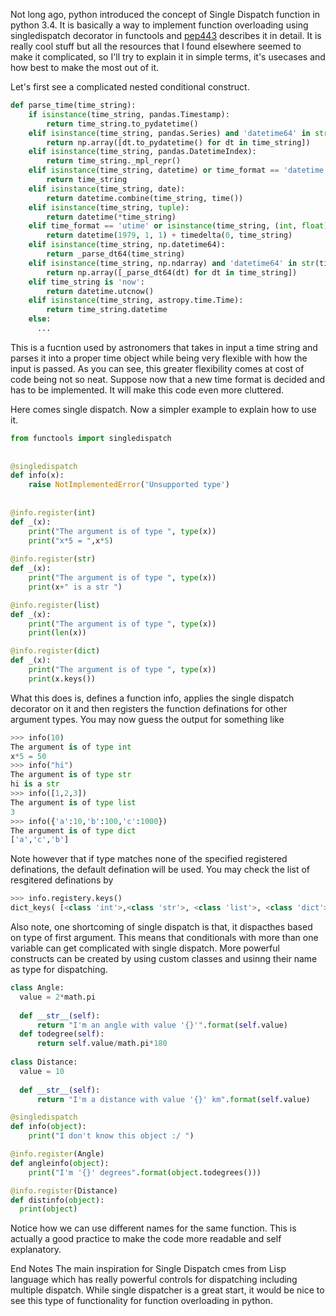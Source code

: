 Not long ago, python introduced the concept of Single Dispatch function in python 3.4. It is basically a way to implement function
overloading using singledispatch decorator in functools and [pep443](https://www.python.org/dev/peps/pep-0443/) describes it in detail. It is really cool stuff but all the resources that I found elsewhere 
seemed to make it complicated, so I'll try to explain it in simple terms, it's usecases and how best to make the most out of it.

Let's first see a complicated nested conditional construct.
```python
def parse_time(time_string):
    if isinstance(time_string, pandas.Timestamp):
        return time_string.to_pydatetime()
    elif isinstance(time_string, pandas.Series) and 'datetime64' in str(time_string.dtype):
        return np.array([dt.to_pydatetime() for dt in time_string])
    elif isinstance(time_string, pandas.DatetimeIndex):
        return time_string._mpl_repr()
    elif isinstance(time_string, datetime) or time_format == 'datetime':
        return time_string
    elif isinstance(time_string, date):
        return datetime.combine(time_string, time())
    elif isinstance(time_string, tuple):
        return datetime(*time_string)
    elif time_format == 'utime' or isinstance(time_string, (int, float)):
        return datetime(1979, 1, 1) + timedelta(0, time_string)
    elif isinstance(time_string, np.datetime64):
        return _parse_dt64(time_string)
    elif isinstance(time_string, np.ndarray) and 'datetime64' in str(time_string.dtype):
        return np.array([_parse_dt64(dt) for dt in time_string])
    elif time_string is 'now':
        return datetime.utcnow()
    elif isinstance(time_string, astropy.time.Time):
        return time_string.datetime
    else:
      ...
```
This is a fucntion used by astronomers that takes in input a time string and parses it into a proper time object while being very flexible
with how the input is passed. As you can see, this greater flexibility comes at cost of code being not so neat. Suppose now that a new
time format is decided and has to be implemented. It will make this code even more cluttered.

Here comes single dispatch.
Now a simpler example to explain how to use it.

```python
from functools import singledispatch
 
 
@singledispatch
def info(x):
    raise NotImplementedError('Unsupported type')
 
 
@info.register(int)
def _(x):
    print("The argument is of type ", type(x))
    print("x*5 = ",x*5)
 
@info.register(str)
def _(x):
    print("The argument is of type ", type(x))
    print(x+" is a str ")

@info.register(list)
def _(x):
    print("The argument is of type ", type(x))
    print(len(x))

@info.register(dict)
def _(x):
    print("The argument is of type ", type(x))
    print(x.keys())
```

What this does is, defines a function info, applies the single dispatch decorator on it and then registers the function definations
for other argument types.
You may now guess the output for something like
```python
>>> info(10)
The argument is of type int
x*5 = 50
>>> info("hi")
The argument is of type str
hi is a str
>>> info([1,2,3])
The argument is of type list
3
>>> info({'a':10,'b':100,'c':1000})
The argument is of type dict
['a','c','b']
```
Note however that if type matches none of the specified registered definations, the default defination will be used.
You may check the list of resgitered definations by
```python
>>> info.registery.keys()
dict_keys( [<class 'int'>,<class 'str'>, <class 'list'>, <class 'dict'>, <class 'object'>])
```

Also note, one shortcoming of single dispatch is that, it dispacthes based on type of first argument. This means that conditionals with 
more than one variable can get complicated with single dispatch.
More powerful constructs can be created by using custom classes and usinng their name as type for dispatching.

```python
class Angle:
  value = 2*math.pi
  
  def __str__(self):
      return "I'm an angle with value '{}'".format(self.value)
  def todegree(self):
      return self.value/math.pi*180
      
class Distance:
  value = 10
  
  def __str__(self):
      return "I'm a distance with value '{}' km".format(self.value)

@singledispatch      
def info(object):
    print("I don't know this object :/ ")

@info.register(Angle)
def angleinfo(object):
    print("I'm '{}' degrees".format(object.todegrees()))

@info.register(Distance)
def distinfo(object):
  print(object)
```
Notice how we can use different names for the same function. This is actually a good practice to make the code more readable
and self explanatory.

End Notes
The main inspiration for Single Dispatch cmes from Lisp language which has really powerful controls for dispatching including multiple dispatch.
While single dispatcher is a great start, it would be nice to see this type of functionality for function overloading in python.






